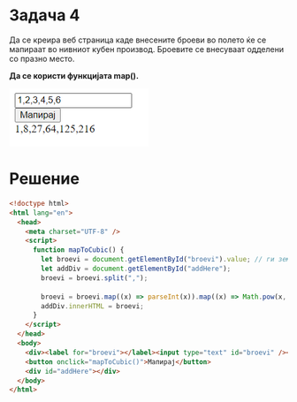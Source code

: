 # Задача 4

Да се креира веб страница каде внесените броеви во полето ќе се мапираат во нивниот кубен производ.
Броевите се внесуваат одделени со празно место.

**Да се користи функцијата map().**

![image](img/screen1.png)

# Решение

```html
<!doctype html>
<html lang="en">
  <head>
    <meta charset="UTF-8" />
    <script>
      function mapToCubic() {
        let broevi = document.getElementById("broevi").value; // ги земаме вредностите од полињата
        let addDiv = document.getElementById("addHere");
        broevi = broevi.split(",");

        broevi = broevi.map((x) => parseInt(x)).map((x) => Math.pow(x, 3)); // прво се мапираат во integer, а потоа се мапираат во кубниот производ
        addDiv.innerHTML = broevi;
      }
    </script>
  </head>
  <body>
    <div><label for="broevi"></label><input type="text" id="broevi" /></div>
    <button onclick="mapToCubic()">Мапирај</button>
    <div id="addHere"></div>
  </body>
</html>
```
